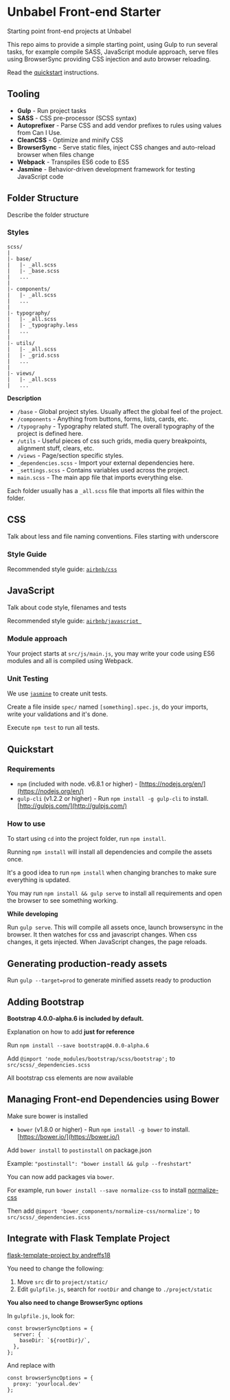 # Unbabel Front-end Starter

Starting point front-end projects at Unbabel

This repo aims to provide a simple starting point, using Gulp to run several tasks, for example compile SASS, JavaScript module approach, serve files using BrowserSync providing CSS injection and auto browser reloading.

Read the [quickstart](#quickstart) instructions.

## Tooling

- **Gulp** - Run project tasks
- **SASS** - CSS pre-processor (SCSS syntax)
- **Autoprefixer** - Parse CSS and add vendor prefixes to rules using values from Can I Use.
- **CleanCSS** - Optimize and minify CSS
- **BrowserSync** - Serve static files, inject CSS changes and auto-reload browser when files change
- **Webpack** - Transpiles ES6 code to ES5
- **Jasmine** - Behavior-driven development framework for testing JavaScript code

## Folder Structure

Describe the folder structure

### Styles

    scss/
    |
    |- base/
    |   |- _all.scss
    |   |- _base.scss
    |   ...
    |
    |- components/
    |   |- _all.scss
    |   ...
    |
    |- typography/
    |   |- _all.scss
    |   |- _typography.less
    |   ...
    |
    |- utils/
    |   |- _all.scss
    |   |- _grid.scss
    |   ...
    |
    |- views/
    |   |- _all.scss
    |   ...

**Description**

- `/base` - Global project styles. Usually affect the global feel of the project.
- `/components` - Anything from buttons, forms, lists, cards, etc.
- `/typography` - Typography related stuff. The overall typography of the project is defined here.
- `/utils` - Useful pieces of css such grids, media query breakpoints, alignment stuff, clears, etc.
- `/views` - Page/section specific styles.
- `_dependencies.scss` - Import your external dependencies here.
- `_settings.scss` - Contains variables used across the project.
- `main.scss` - The main app file that imports everything else.

Each folder usually has a `_all.scss` file that imports all files within the folder.

## CSS

Talk about less and file naming conventions. Files starting with underscore

### Style Guide

Recommended style guide: [`airbnb/css`](https://github.com/airbnb/css)

## JavaScript

Talk about code style, filenames and tests

Recommended style guide: [`airbnb/javascript `](https://github.com/airbnb/javascript)

### Module approach

Your project starts at `src/js/main.js`, you may write your code using ES6 modules and all is compiled using Webpack.

### Unit Testing

We use [`jasmine`](https://jasmine.github.io/2.0/introduction.html) to create unit tests.

Create a file inside `spec/` named `[something].spec.js`, do your imports, write your validations and it's done.

Execute `npm test` to run all tests.

## Quickstart

### Requirements

- `npm` (included with node. v6.8.1 or higher) - [https://nodejs.org/en/](https://nodejs.org/en/)
- `gulp-cli` (v1.2.2 or higher) - Run `npm install -g gulp-cli` to install. [http://gulpjs.com/](http://gulpjs.com/)

### How to use

To start using `cd` into the project folder, run `npm install`.

Running `npm install` will install all dependencies and compile the assets once.

It's a good idea to run `npm install` when changing branches to make sure everything is updated.

You may run `npm install && gulp serve` to install all requirements and open the browser to see something working.

**While developing**

Run `gulp serve`. This will compile all assets once, launch browsersync in the browser. It then watches for css and javascript changes. When css changes, it gets injected. When JavaScript changes, the page reloads.

## Generating production-ready assets

Run `gulp --target=prod` to generate minified assets ready to production

## Adding Bootstrap

**Bootstrap 4.0.0-alpha.6 is included by default.**

Explanation on how to add **just for reference**

Run `npm install --save bootstrap@4.0.0-alpha.6`

Add `@import 'node_modules/bootstrap/scss/bootstrap';` to `src/scss/_dependencies.scss`

All bootstrap css elements are now available

## Managing Front-end Dependencies using Bower

Make sure bower is installed

- `bower` (v1.8.0 or higher) - Run `npm install -g bower` to install. [https://bower.io/](https://bower.io/)

Add `bower install` to `postinstall` on package.json

Example: `"postinstall": "bower install && gulp --freshstart"`

You can now add packages via `bower`.

For example, run `bower install --save normalize-css` to install [normalize-css](https://necolas.github.io/normalize.css/)

Then add `@import 'bower_components/normalize-css/normalize';` to `src/scss/_dependencies.scss`

## Integrate with Flask Template Project

[flask-template-project by andreffs18](https://github.com/andreffs18/flask-template-project)

You need to change the following:

1. Move `src` dir to `project/static/`
2. Edit `gulpfile.js`, search for `rootDir` and change to `./project/static`

**You also need to change BrowserSync options**

In `gulpfile.js`, look for:

	const browserSyncOptions = {
	  server: {
	    baseDir: `${rootDir}/`,
	  },
	};
	
And replace with

	const browserSyncOptions = {
	  proxy: 'yourlocal.dev'
	};